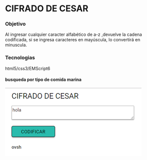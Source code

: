 # CIFRADO DE CESAR 

### **Objetivo**
 
Al ingresar cualquier caracter alfabético de a-z ,devuelve  la cadena codificada, si se ingresa caracteres en mayúscula, lo convertirá en minuscula. 

### **Tecnologias** 
html5/css3/EMScript6

#### busqueda por tipo de comida marina
![image](assets/img/cesar.png)
